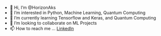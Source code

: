 - 👋 Hi, I’m @HorizonAks
- 👀 I’m interested in Python, Machine Learning, Quantum Computing
- 🌱 I’m currently learning Tensorflow and Keras, and Quantum Computing
- 💞️ I’m looking to collaborate on ML Projects
- 📫 How to reach me ... [LinkedIn](https://www.linkedin.com/in/hzakshat/)

<!---
HorizonAks/HorizonAks is a ✨ special ✨ repository because its `README.md` (this file) appears on your GitHub profile.
You can click the Preview link to take a look at your changes.
--->
